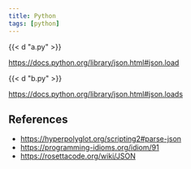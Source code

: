 ```yaml
---
title: Python
tags: [python]
---
```


{{< d "a.py" >}}

<https://docs.python.org/library/json.html#json.load>

{{< d "b.py" >}}

<https://docs.python.org/library/json.html#json.loads>

## References

- <https://hyperpolyglot.org/scripting2#parse-json>
- <https://programming-idioms.org/idiom/91>
- <https://rosettacode.org/wiki/JSON>
